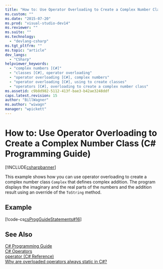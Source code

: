 ```yaml
---
title: "How to: Use Operator Overloading to Create a Complex Number Class (C# Programming Guide) | Microsoft Docs"
ms.custom: ""
ms.date: "2015-07-20"
ms.prod: "visual-studio-dev14"
ms.reviewer: ""
ms.suite: ""
ms.technology: 
  - "devlang-csharp"
ms.tgt_pltfrm: ""
ms.topic: "article"
dev_langs: 
  - "CSharp"
helpviewer_keywords: 
  - "complex numbers [C#]"
  - "classes [C#], operator overloading"
  - "operator overloading [C#], complex numbers"
  - "operator overloading [C#], using to create classes"
  - "operators [C#], overloading to create a complex number class"
ms.assetid: c9b8d982-5112-413f-bae3-b42ae3248ddf
caps.latest.revision: 15
author: "BillWagner"
ms.author: "wiwagn"
manager: "wpickett"
---
```

# How to: Use Operator Overloading to Create a Complex Number Class (C# Programming Guide)
[!INCLUDE[csharpbanner](../../../csharp/includes/csharpbanner.md)]

This example shows how you can use operator overloading to create a complex number class `Complex` that defines complex addition. The program displays the imaginary and the real parts of the numbers and the addition result using an override of the `ToString` method.  
  
## Example  
 [!code-cs[csProgGuideStatements#16](../../../csharp/programming-guide/classes-and-structs/codesnippet/csharp/how-to-use-operator-over_1.cs)]  
  
## See Also  
 [C# Programming Guide](../../../csharp/programming-guide/index.md)   
 [C# Operators](../../../csharp/language-reference/operators/index.md)   
 [operator (C# Reference)](../../../csharp/language-reference/keywords/operator-csharp-reference.md)   
 [Why are overloaded operators always static in C#?](http://go.microsoft.com/fwlink/?LinkId=112383)